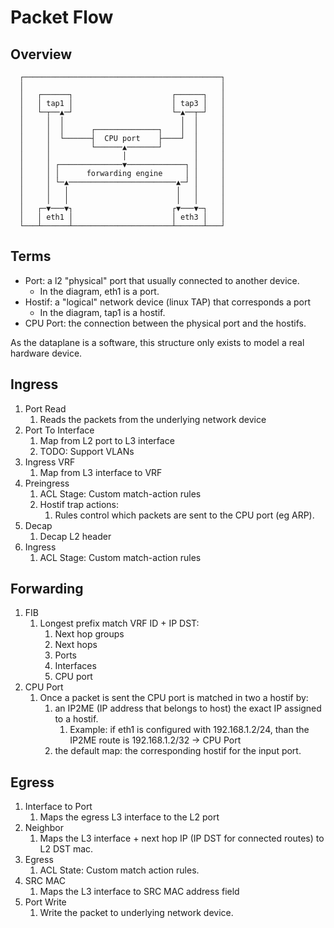 # Packet Flow

## Overview

```plaintext
  ┌────────────────────────────────────────────┐
  │                                            │
  │   ┌──────┐                      ┌──────┐   │
  │   │ tap1 │                      │ tap3 │   │
  │   └─┬──▲─┘                      └─▲──┬─┘   │
  │     │  │                          │  │     │
  │     │  │      ┌──────────────┐    │  │     │
  │     │  └──────┤  CPU port    ├────┘  │     │
  │     │         └──────▲───────┘       │     │
  │     │                │               │     │
  │     │ ┌──────────────▼─────────────┐ │     │
  │     │ │      forwarding engine     │ │     │
  │     │ └─▲────────────────────────▲─┘ │     │
  │     │   │                        │   │     │
  │     │   │                        │   │     │
  │   ┌─▼───▼┐                      ┌▼───▼─┐   │
  │   │ eth1 │                      │ eth3 │   │
  └───┴──────┴──────────────────────┴──────┴───┘
```

## Terms

* Port: a l2 "physical" port that usually connected to another device.
  * In the diagram, eth1 is a port.
* Hostif: a "logical" network device (linux TAP) that corresponds a port
  * In the diagram, tap1 is a hostif.
* CPU Port: the connection between the physical port and the hostifs.

As the dataplane is a software, this structure only exists to model a real hardware device.

## Ingress

1. Port Read
   1. Reads the packets from the underlying network device
2. Port To Interface
   1. Map from L2 port to L3 interface
   2. TODO: Support VLANs
3. Ingress VRF
   1. Map from L3 interface to VRF
4. Preingress
   1. ACL Stage: Custom match-action rules
   2. Hostif trap actions:
      1. Rules control which packets are sent to the CPU port (eg ARP).
5. Decap
   1. Decap L2 header
6. Ingress
   1. ACL Stage: Custom match-action rules

## Forwarding

1. FIB
   1. Longest prefix match VRF ID + IP DST:
      1. Next hop groups
      2. Next hops
      3. Ports
      4. Interfaces
      5. CPU port
2. CPU Port
   1. Once a packet is sent the CPU port is matched in two a hostif by:
      1. an IP2ME (IP address that belongs to host) the exact IP assigned to a hostif.
         1. Example: if eth1 is configured with 192.168.1.2/24, than the IP2ME route is 192.168.1.2/32 -> CPU Port
      2. the default map: the corresponding hostif for the input port.

## Egress

1. Interface to Port
   1. Maps the egress L3 interface to the L2 port
2. Neighbor
   1. Maps the L3 interface + next hop IP (IP DST for connected routes) to L2 DST mac.
3. Egress
   1. ACL State: Custom match action rules.
4. SRC MAC
   1. Maps the L3 interface to SRC MAC address field
5. Port Write
   1. Write the packet to underlying network device.